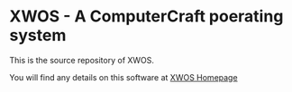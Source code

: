 # XWOS - A ComputerCraft poerating system

This is the source repository of XWOS.

You will find any details on this software at [XWOS Homepage](http://www.xworlds.eu/xwos)
